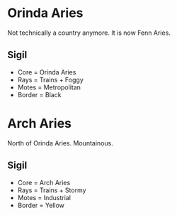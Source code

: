 # Orinda Aries
Not technically a country anymore. It is now Fenn Aries.
## Sigil
- Core = Orinda Aries
- Rays = Trains + Foggy
- Motes = Metropolitan
- Border = Black
# Arch Aries
North of Orinda Aries. Mountainous.
## Sigil
- Core = Arch Aries
- Rays = Trains + Stormy
- Motes = Industrial
- Border = Yellow